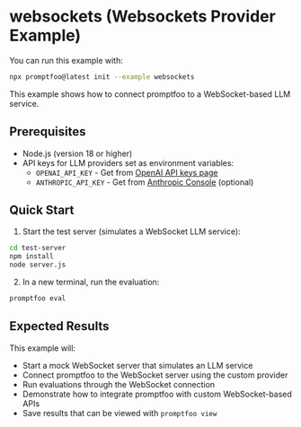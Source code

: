 # websockets (Websockets Provider Example)

You can run this example with:

```bash
npx promptfoo@latest init --example websockets
```

This example shows how to connect promptfoo to a WebSocket-based LLM service.

## Prerequisites

- Node.js (version 18 or higher)
- API keys for LLM providers set as environment variables:
  - `OPENAI_API_KEY` - Get from [OpenAI API keys page](https://platform.openai.com/api-keys)
  - `ANTHROPIC_API_KEY` - Get from [Anthropic Console](https://console.anthropic.com/) (optional)

## Quick Start

1. Start the test server (simulates a WebSocket LLM service):

```bash
cd test-server
npm install
node server.js
```

2. In a new terminal, run the evaluation:

```bash
promptfoo eval
```

## Expected Results

This example will:

- Start a mock WebSocket server that simulates an LLM service
- Connect promptfoo to the WebSocket server using the custom provider
- Run evaluations through the WebSocket connection
- Demonstrate how to integrate promptfoo with custom WebSocket-based APIs
- Save results that can be viewed with `promptfoo view`
